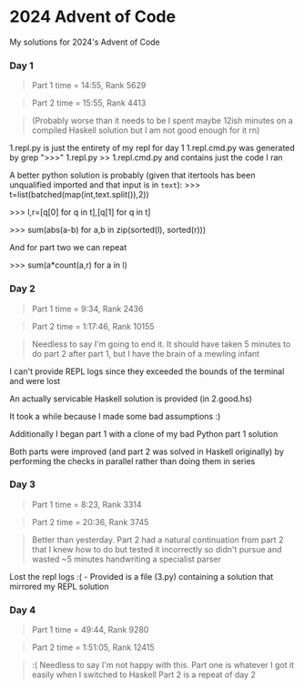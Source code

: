 # 2024 Advent of Code
My solutions for 2024's Advent of Code

### Day 1
> Part 1 time = 14:55, Rank 5629

> Part 2 time = 15:55, Rank 4413

>(Probably worse than it needs to be I spent maybe 12ish minutes on a compiled Haskell solution but I am not good enough for it rn)

1.repl.py is just the entirety of my repl for day 1
1.repl.cmd.py was generated by grep ">>>" 1.repl.py >> 1.repl.cmd.py and contains just the code I ran

A better python solution is probably (given that itertools has been unqualified imported and that input is in `text`):
\>\>\> t=list(batched(map(int,text.split()),2))

\>\>\> l,r=[q[0] for q in t],[q[1] for q in t]

\>\>\> sum(abs(a-b) for a,b in zip(sorted(l), sorted(r)))

And for part two we can repeat

\>\>\> sum(a*count(a,r) for a in l)

### Day 2
> Part 1 time = 9:34, Rank 2436

> Part 2 time = 1:17:46, Rank 10155

> Needless to say I'm going to end it. It should have taken 5 minutes to do part 2 after part 1, but I have the brain of a mewling infant

I can't provide REPL logs since they exceeded the bounds of the terminal and were lost

An actually servicable Haskell solution is provided (in 2.good.hs)

It took a while because I made some bad assumptions :)

Additionally I began part 1 with a clone of my bad Python part 1 solution

Both parts were improved (and part 2 was solved in Haskell originally) by performing the checks in
parallel rather than doing them in series

### Day 3
> Part 1 time = 8:23, Rank 3314

> Part 2 time = 20:36, Rank 3745

> Better than yesterday. Part 2 had a natural continuation from part 2 that I knew how to do
> but tested it incorrectly so didn't pursue and wasted ~5 minutes handwriting a specialist parser

Lost the repl logs :( - Provided is a file (3.py) containing a solution that mirrored my REPL solution

### Day 4
> Part 1 time = 49:44, Rank 9280

> Part 2 time =  1:51:05, Rank 12415

> :( Needless to say I'm not happy with this. Part one is whatever I got it easily when I switched to Haskell
> Part 2 is a repeat of day 2
